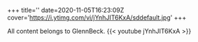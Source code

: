 +++
title=''
date=2020-11-05T16:23:09Z
cover='https://i.ytimg.com/vi/jYnhJIT6KxA/sddefault.jpg'
+++

All content belongs to GlennBeck.
{{< youtube jYnhJIT6KxA >}}
